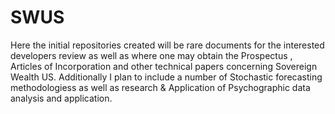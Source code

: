 # SWUS
Here the initial repositories created will be rare documents for the interested developers review as well as where one may obtain the Prospectus , Articles of Incorporation and other technical papers concerning Sovereign Wealth US. Additionally I plan to include a number of Stochastic forecasting methodologiess as well as research &amp; Application of Psychographic data analysis and application.
